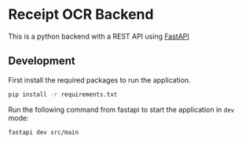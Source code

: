 # Receipt OCR Backend
This is a python backend with a REST API using [FastAPI](https://fastapi.tiangolo.com/)

## Development
First install the required packages to run the application.
```bash
pip install -r requirements.txt
```

Run the following command from fastapi to start the application in `dev` mode:
```bash
fastapi dev src/main
```